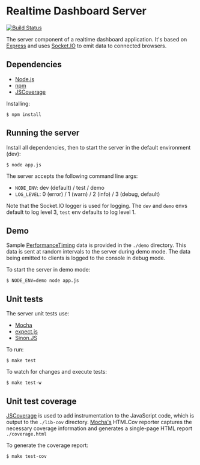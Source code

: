 # Realtime Dashboard Server

[![Build Status](https://travis-ci.org/tanem/realtime-dashboard-server.png?branch=master)](https://travis-ci.org/tanem/realtime-dashboard-server)

The server component of a realtime dashboard application. It's based on [Express](http://expressjs.com/) and uses [Socket.IO](http://socket.io/) to emit data to connected browsers.

## Dependencies

 * [Node.js](http://nodejs.org/)
 * [npm](https://npmjs.org/)
 * [JSCoverage](http://siliconforks.com/jscoverage/)
 
Installing:

    $ npm install

## Running the server

Install all dependencies, then to start the server in the default environment (dev):

    $ node app.js

The server accepts the following command line args:

 * `NODE_ENV`: dev (default) / test / demo
 * `LOG_LEVEL`: 0 (error) / 1 (warn) / 2 (info) / 3 (debug, default)

Note that the Socket.IO logger is used for logging. The `dev` and `demo` envs default to log level 3, `test` env defaults to log level 1.

## Demo

Sample [PerformanceTiming](https://dvcs.w3.org/hg/webperf/raw-file/tip/specs/NavigationTiming/Overview.html) data is provided in the `./demo` directory. This data is sent at random intervals to the server during demo mode. The data being emitted to clients is logged to the console in debug mode.

To start the server in demo mode:

    $ NODE_ENV=demo node app.js

## Unit tests

The server unit tests use:

 * [Mocha](http://visionmedia.github.io/mocha/)
 * [expect.js](https://github.com/LearnBoost/expect.js)
 * [Sinon.JS](http://sinonjs.org/)

To run:

    $ make test

To watch for changes and execute tests:

    $ make test-w

## Unit test coverage

[JSCoverage](http://siliconforks.com/jscoverage/) is used to add instrumentation to the JavaScript code, which is output to the `./lib-cov` directory. [Mocha's](http://visionmedia.github.io/mocha/) HTMLCov reporter captures the necessary coverage information and generates a single-page HTML report `./coverage.html`

To generate the coverage report:

    $ make test-cov